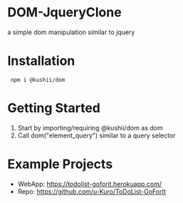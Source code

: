 # DOM-JqueryClone
  a simple dom manipulation similar to jquery
# Installation 
     npm i @kushii/dom
# Getting Started
  1) Start by importing/requiring @kushii/dom as dom
  3) Call dom("element_query") similar to a query selector
# Example Projects
  - WebApp: https://todolist-goforit.herokuapp.com/
  - Repo: https://github.com/u-Kuro/ToDoList-GoForIt
